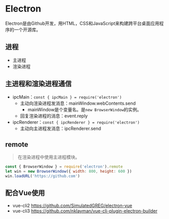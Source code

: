 # Electron
Electron是由Github开发，用HTML，CSS和JavaScript来构建跨平台桌面应用程序的一个开源库。

## 进程
* 主进程
* 渲染进程

## 主进程和渲染进程通信
* ipcMain：`const { ipcMain } = require('electron')`
  - 主动向渲染进程发消息：mainWindow.webContents.send
    - mainWindow是个变量名。是`new BrowserWindow`的实例。
  - 回复渲染进程的消息：event.reply
* ipcRenderer：`const { ipcRenderer } = require('electron')`
  - 主动向主进程发消息：ipcRenderer.send

## remote
> 在渲染进程中使用主进程模块。
```javascript
const { BrowserWindow } = require('electron').remote
let win = new BrowserWindow({ width: 800, height: 600 })
win.loadURL('https://github.com')
```

## 配合Vue使用
* vue-cli2
https://github.com/SimulatedGREG/electron-vue
* vue-cli3
https://github.com/nklayman/vue-cli-plugin-electron-builder
